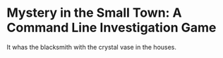 # Mystery in the Small Town: A Command Line Investigation Game

It whas the blacksmith with the crystal vase in the houses.
